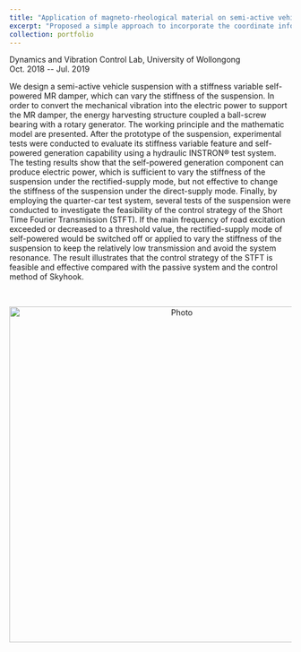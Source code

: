 ```yaml
---
title: "Application of magneto-rheological material on semi-active vehicle suspension "
excerpt: "Proposed a simple approach to incorporate the coordinate information to the CNN model which reach an overall 2.47% mAP performance boost on object detection problem . <br/>  <img src='https://www.google.com/url?sa=i&url=https%3A%2F%2Fpubs.rsc.org%2Fen%2Fcontent%2Farticlelanding%2F2010%2Fsm%2Fc0sm00014k&psig=AOvVaw3WTSrSDwbkmzuXjvTE0rZG&ust=1599070855149000&source=images&cd=vfe&ved=0CAIQjRxqFwoTCJjm_arJyOsCFQAAAAAdAAAAABAD'>"
collection: portfolio
---
```


<i class='fas fa-university'></i> Dynamics and Vibration Control Lab, University of Wollongong   <br>
<i class='fas fa-calendar-alt'></i> Oct. 2018 -- Jul. 2019   <br>

We design a semi-active vehicle suspension with a stiffness variable self-powered MR damper, which can vary the stiffness of the suspension. In order to convert the mechanical vibration into the electric power to support the MR damper, the energy harvesting structure coupled a ball-screw bearing with a rotary generator. The working principle and the mathematic model are presented. After the prototype of the suspension, experimental tests were conducted to evaluate its stiffness variable feature and self-powered generation capability using a hydraulic INSTRON® test system. The testing results show that the self-powered generation component can produce electric power, which is sufficient to vary the stiffness of the suspension under the rectified-supply mode, but not effective to change the stiffness of the suspension under the direct-supply mode. Finally, by employing the quarter-car test system, several tests of the suspension were conducted to investigate the feasibility of the control strategy of the Short Time Fourier Transmission (STFT). If the main frequency of road excitation exceeded or decreased to a threshold value, the rectified-supply mode of self-powered would be switched off or applied to vary the stiffness of the suspension to keep the relatively low transmission and avoid the system resonance. The result illustrates that the control strategy of the STFT is feasible and effective compared with the passive system and the control method of Skyhook.  

<br>	
<p align="center">	
  <img src="https://zhuonan-hao.github.io/Homepage/images/suspension.png?raw=true" alt="Photo" style="width:600px;"/>	
</p>
